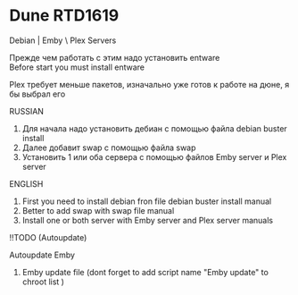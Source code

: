 # Dune RTD1619
Debian | Emby \ Plex Servers

Прежде чем работать с этим надо установить entware<br>
Before start you must install entware

Plex требует меньше пакетов, изначально уже готов к работе на дюне, я бы выбрал его

RUSSIAN

1. Для начала надо установить дебиан с помощью файла debian buster install
2. Далее добавит swap с помощью файла swap
3. Установить 1 или оба сервера с помощью файлов Emby server и Plex server

ENGLISH

1. First you need to install debian fron file debian buster install manual
2. Better to add swap with swap file manual
3. Install one or both server with Emby server and Plex server manuals

!!TODO (Autoupdate)

Autoupdate Emby
1. Emby update file (dont forget to add script name "Emby update" to chroot list )
